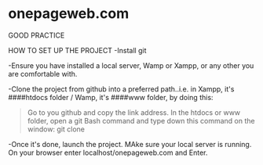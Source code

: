 # onepageweb.com
GOOD PRACTICE

HOW TO SET UP THE PROJECT
-Install git

-Ensure you have installed a local server, Wamp or Xampp, or any other you are comfortable with.

-Clone the project from github into a preferred path..i.e. in Xampp, it's ####htdocs folder / Wamp, it's ####www folder, by doing this:
>Go to you github and copy the link address.
>In the htdocs or www folder, open a git Bash command and type down this command on the window: git clone <paste the link here...>

-Once it's done, launch the project. MAke sure your local server is running. On your browser enter localhost/onepageweb.com and Enter.

